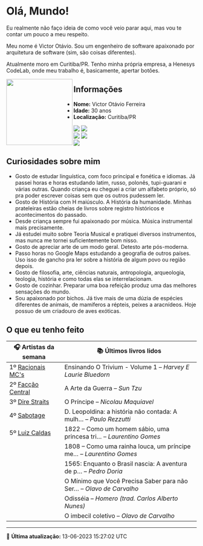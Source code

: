 # Olá, Mundo!

Eu realmente não faço ideia de como você veio parar aqui, mas vou te contar um pouco a meu respeito.

Meu nome é Victor Otávio. Sou um engenheiro de software apaixonado por arquitetura de software (sim, são coisas diferentes).

Atualmente moro em Curitiba/PR. Tenho minha própria empresa, a Henesys CodeLab, onde meu trabalho é, basicamente, apertar botões.

<img align="left" src="https://github.com/vctrtvfrrr/vctrtvfrrr/raw/master/octocat.png" alt="" width="175" />

## Informações

- **Nome:** Victor Otávio Ferreira
- **Idade:** 30 anos
- **Localização:** Curitiba/PR

[![](https://img.shields.io/badge/LinkedIn-victorotavio-blue)](https://www.linkedin.com/in/victorotavio/) [![](https://img.shields.io/badge/Twitter-@vctrtvfrrr-blue)](https://twitter.com/vctrtvfrrr)  
[![](https://img.shields.io/badge/GitHub-vctrtvfrrr-24292e)](https://github.com/vctrtvfrrr) [![](https://img.shields.io/badge/GitLab-vctrtvfrrr-ec5d16)](https://gitlab.com/vctrtvfrrr)  
[![](https://img.shields.io/badge/Email-victor@otavioferreira.com.br-red)](mailto:victor@otavioferreira.com.br)  

## Curiosidades sobre mim

-   Gosto de estudar linguística, com foco principal e fonética e idiomas. Já passei horas e horas estudando latim, russo, polonês, tupi-guarani e várias outras. Quando criança eu cheguei a criar um alfabeto próprio, só pra poder escrever coisas sem que os outros pudessem ler.
-   Gosto de História com H maiúsculo. A História da humanidade. Minhas prateleiras estão cheias de livros sobre registro históricos e acontecimentos do passado.
-   Desde criança sempre fui apaixonado por música. Música instrumental mais precisamente.
-   Já estudei muito sobre Teoria Musical e pratiquei diversos instrumentos, mas nunca me tornei suficientemente bom nisso.
-   Gosto de apreciar arte de um modo geral. Detesto arte pós-moderna.
-   Passo horas no Google Maps estudando a geografia de outros países. Uso isso de gancho pra ler sobre a história de algum povo ou região depois.
-   Gosto de filosofia, arte, ciências naturais, antropologia, arqueologia, teologia, história e como todas elas se interrelacionam.
-   Gosto de cozinhar. Preparar uma boa refeição produz uma das melhores sensações do mundo.
-   Sou apaixonado por bichos. Já tive mais de uma dúzia de espécies diferentes de animais, de mamiferos a répteis, peixes a aracnídeos. Hoje possuo de um criadouro de aves exóticas.


## O que eu tenho feito

|                          🎧 Artistas da semana                          |                      📚 Últimos livros lidos                      |
|-------------------------------------------------------------------------|-------------------------------------------------------------------|
| 1º [Racionais MC's](https://www.last.fm/music/Racionais+MC%27s)         | Ensinando O Trivium - Volume 1	–	_Harvey E Laurie Bluedorn_         |
| 2º [Facção Central](https://www.last.fm/music/Fac%C3%A7%C3%A3o+Central) | A Arte da Guerra	–	_Sun Tzu_                                        |
| 3º [Dire Straits](https://www.last.fm/music/Dire+Straits)               | O Príncipe	–	_Nicolau Maquiavel_                                    |
| 4º [Sabotage](https://www.last.fm/music/Sabotage)                       | D. Leopoldina: a história não contada: A mulh…	–	_Paulo Rezzutti_   |
| 5º [Luiz Caldas](https://www.last.fm/music/Luiz+Caldas)                 | 1822 – Como um homem sábio, uma princesa tri…	–	_Laurentino Gomes_  |
|                                                                         | 1808 – Como uma rainha louca, um príncipe me…	–	_Laurentino Gomes_  |
|                                                                         | 1565: Enquanto o Brasil nascia: A aventura de p…	–	_Pedro Doria_    |
|                                                                         | O Mínimo que Você Precisa Saber para não Ser…	–	_Olavo de Carvalho_ |
|                                                                         | Odisséia	–	_Homero (trad. Carlos Alberto Nunes)_                    |
|                                                                         | O imbecil coletivo	–	_Olavo de Carvalho_                            |


---

🚀 **Última atualização:** 13-06-2023 15:27:02 UTC